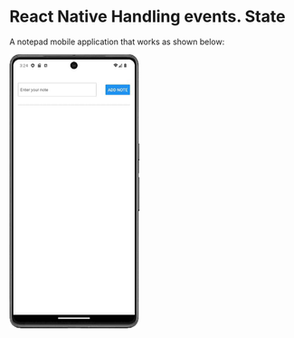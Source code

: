 # React Native Handling events. State

A notepad mobile application that works as shown below:

<img src="./assets/RN_2_app_works.gif" width=230>
